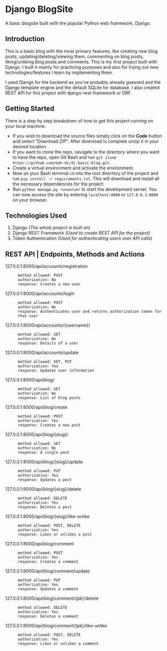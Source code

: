 # Django BlogSite
A basic blogsite built with the popular Python web framework, Django.


## Introduction
This is a basic blog with the most primary features, like creating new blog posts, updating/deleting/viewing them, commenting on blog posts, liking/unliking blog posts and comments. This is my first project built with Django. I built it mainly for practicing purposes and also for trying out new technologies/features I learn by implementing them.

I used Django for the backend as you've probably already guessed and the Django template engine and the default SQLite for database. I also created REST API for this project with django-rest-framework or DRF.


## Getting Started
There is a step by step breakdown of how to get this project running on your local machine:
- If you wish to download the source files simply click on the **Code** button and select "Download ZIP". After download is complete unzip it in your desired location.
- If you want to clone the repo, navigate to the directory where you want to have the repo, open Git Bash and run `git clone https://github.com/mah-di/dj-basic-blog.git`.
- Create a virtual environment and activate the environment.
- Now on your Bash terminal `cd` into the root directory of the project and run `pip install -r requirements.txt`. This will download and install all the necessary dependencies for the project.
- Run `python manage.py runserver` to start the development server. You can now access the site by entering `localhost:8000` or `127.0.0.1:8000` on your browser.


## Technologies Used
1. Django *(The whole project is built on)*
2. Django REST Framework *(Used to create REST API for the project)*
3. Token Authentication *(Used for authenticating users over API calls)*


## REST API | Endpoints, Methods and Actions

<dl>
<dt>127.0.0.1:8000/api/accounts/registration</dt>
  <dd>

    method allowed: POST
    authorization: No
    response: Creates a new user
  </dd>
</dl>

<dl>
<dt>127.0.0.1:8000/api/accounts/login</dt>
  <dd>

    method allowed: POST
    authorization: No
    response: Authenticates user and returns authorization token for that user
  </dd>
</dl>

<dl>
<dt> 127.0.0.1:8000/api/accounts/{username}/ </dt>
  <dd>

    method allowed: GET
    authorization: No
    response: Details of a user
  </dd>
</dl>

<dl>
<dt>127.0.0.1:8000/api/accounts/update</dt>
  <dd>

    method allowed: GET, PUT
    authorization: Yes
    response: Updates user information
  </dd>
</dl>

<dl>
<dt>127.0.0.1:8000/api/blog/</dt>
  <dd>

    method allowed: GET
    authorization: No
    response: List of blog posts
  </dd>
</dl>

<dl>
<dt>127.0.0.1:8000/api/blog/create</dt>
  <dd>

    method allowed: POST
    authorization: Yes
    response: Creates a new post
  </dd>
</dl>

<dl>
<dt>127.0.0.1:8000/api/blog/{slug}/</dt>
  <dd>

    method allowed: GET
    authorization: No
    response: A single post
  </dd>
</dl>

<dl>
<dt>127.0.0.1:8000/api/blog/{slug}/update</dt>
  <dd>

    method allowed: PUT
    authorization: Yes
    response: Updates a post
  </dd>
</dl>

<dl>
<dt>127.0.0.1:8000/api/blog/{slug}/delete</dt>
  <dd>

    method allowed: DELETE
    authorization: Yes
    response: Deletes a post
  </dd>
</dl>

<dl>
<dt>127.0.0.1:8000/api/blog/{slug}/like-unlike</dt>
  <dd>

    method allowed: POST, DELETE
    authorization: Yes
    response: Likes or unlikes a post
  </dd>
</dl>

<dl>
<dt>127.0.0.1:8000/api/blog/comment</dt>
  <dd>

    method allowed: POST
    authorization: Yes
    response: Creates a comment
  </dd>
</dl>

<dl>
<dt>127.0.0.1:8000/api/blog/comment/update</dt>
  <dd>

    method allowed: PUT
    authorization: Yes
    response: Updates a comment
  </dd>
</dl>

<dl>
<dt>127.0.0.1:8000/api/blog/comment/{pk}/delete</dt>
  <dd>

    method allowed: DELETE
    authorization: Yes
    response: Deletes a comment
  </dd>
</dl>

<dl>
<dt>127.0.0.1:8000/api/blog/comment/{pk}/like-unlike</dt>
  <dd>

    method allowed: POST, DELETE
    authorization: Yes
    response: Likes or unlikes a comment
  </dd>
</dl>
